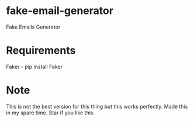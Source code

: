 # fake-email-generator
Fake Emails Generator

# Requirements
Faker - pip install Faker

# Note
This is not the best version for this thing but this works perfectly. Made this in my spare time. Star if you like this.
